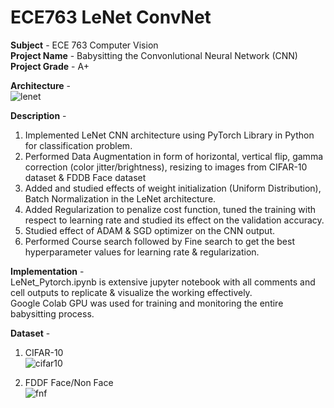 # ECE763 LeNet ConvNet

**Subject** - ECE 763 Computer Vision <br>
**Project Name** - Babysitting the Convonlutional Neural Network (CNN) <br>
**Project Grade** - A+ <br>

**Architecture** - <br>
![lenet](https://user-images.githubusercontent.com/25856691/104082977-9cdedf80-5208-11eb-9c4e-8238887295d3.png)

**Description** - <br>
1. Implemented LeNet CNN architecture using PyTorch Library in Python for classification problem.
2. Performed Data Augmentation in form of horizontal, vertical flip, gamma correction (color jitter/brightness), resizing to images from 
CIFAR-10 dataset & FDDB Face dataset
3. Added and studied effects of weight initialization (Uniform Distribution), Batch Normalization in the LeNet architecture.
4. Added Regularization to penalize cost function, tuned the training with respect to learning rate and studied its effect on the validation accuracy.
5. Studied effect of ADAM & SGD optimizer on the CNN output.
6. Performed Course search followed by Fine search to get the best hyperparameter values for learning rate & regularization.

**Implementation** - <br>
LeNet_Pytorch.ipynb is extensive jupyter notebook with all comments and cell outputs to replicate & visualize the working effectively.<br>
Google Colab GPU was used for training and monitoring the entire babysitting process.<br>

**Dataset** - <br>
1. CIFAR-10 <br>
![cifar10](https://user-images.githubusercontent.com/25856691/104082906-0b6f6d80-5208-11eb-8d02-ae1d1083de41.png)

2. FDDF Face/Non Face <br>
![fnf](https://user-images.githubusercontent.com/25856691/104082944-6b661400-5208-11eb-9819-7eaf319d3d0e.png)

